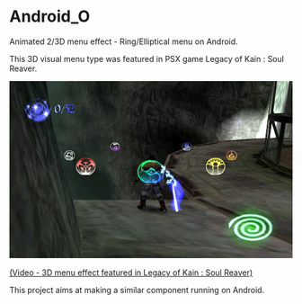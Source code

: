 # Android_O
Animated 2/3D menu effect - Ring/Elliptical menu on Android. 
 
This 3D visual menu type was featured in PSX game Legacy of Kain : Soul Reaver.

![3D menu effect - Legacy of Kain - Soul Reaver](resources/Legacy_of_Kain-Soul_Reaver.webp)

[(Video - 3D menu effect featured in Legacy of Kain : Soul Reaver)](resources/Legacy_of_Kain-Soul_Reaver.gif "3D menu effect - Legacy of Kain - Soul Reaver")

This project aims at making a similar component running on Android.

